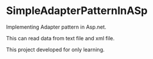 SimpleAdapterPatternInASp
=========================
Implementing Adapter pattern in Asp.net. 

This can read data from text file and xml file.

This project developed for only learning.

